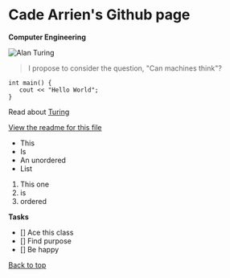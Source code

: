 # Cade Arrien's Github page

**Computer Engineering**

![Alan Turing](https://upload.wikimedia.org/wikipedia/commons/a/a1/Alan_Turing_Aged_16.jpg)

> I propose to consider the question, "Can machines think"?

 ```
int main() {
    cout << "Hello World";
}
```

Read about [Turing](https://en.wikipedia.org/wiki/Alan_Turing)

[View the readme for this file](./README.md)

- This
- Is
- An unordered 
- List

1.  This one
2.  is 
3.  ordered

**Tasks**

- [] Ace this class
- [] Find purpose
- [] Be happy

[Back to top](#cade-arriens-github-page)
